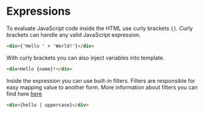 # Expressions

To evaluate JavaScript code inside the HTML use curly brackets `{}`.
Curly brackets can handle any valid JavaScript expression.

```html
<div>{'Hello ' + 'World!'}</div>
```

With curly brackets you can also inject variables into template.

```html
<div>Hello {name}!</div>
```

Inside the expression you can use built-in filters. Filters are responsible for easy mapping value to another form.
More information about filters you can find here [here]()

```html
<div>{hello | uppercase}</div>
```

